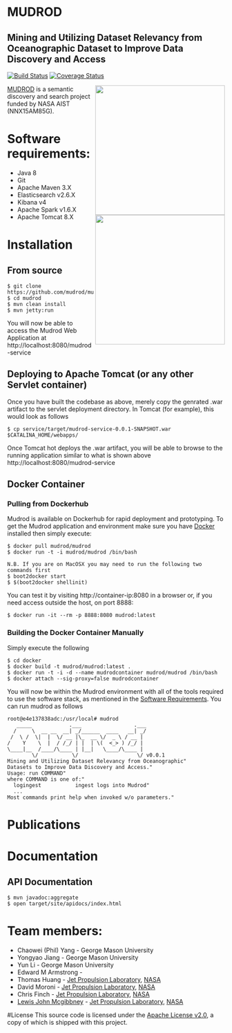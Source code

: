 # MUDROD
## Mining and Utilizing Dataset Relevancy from Oceanographic Dataset to Improve Data Discovery and Access

[![Build Status](https://travis-ci.org/mudrod/mudrod.svg?branch=master)](https://travis-ci.org/mudrod/mudrod)
[![Coverage Status](https://coveralls.io/repos/github/mudrod/mudrod/badge.svg?branch=master)](https://coveralls.io/github/mudrod/mudrod?branch=master)

<img src="http://geant4.slac.stanford.edu/Space06/NASAJPLlogo.jpg" align="right" width="300" />
<img src="https://upload.wikimedia.org/wikipedia/en/thumb/e/e3/GMU_logo.svg/400px-GMU_logo.svg.png" align="right" width="300" />

[MUDROD](https://esto.nasa.gov/forum/estf2015/presentations/Yang_S8P1_ESTF2015.pdf) 
is a semantic discovery and search project funded by NASA AIST (NNX15AM85G).

# Software requirements: 
 * Java 8
 * Git
 * Apache Maven 3.X
 * Elasticsearch v2.6.X
 * Kibana v4
 * Apache Spark v1.6.X
 * Apache Tomcat 8.X

# Installation

## From source
```
$ git clone https://github.com/mudrod/mudrod.git
$ cd mudrod
$ mvn clean install
$ mvn jetty:run
```
You will now be able to access the Mudrod Web Application at http://localhost:8080/mudrod-service

## Deploying to Apache Tomcat (or any other Servlet container)
Once you have built the codebase as above, merely copy the genrated .war artifact to the servlet deployment directory. In Tomcat (for example), this would look as follows
```
$ cp service/target/mudrod-service-0.0.1-SNAPSHOT.war $CATALINA_HOME/webapps/
```
Once Tomcat hot deploys the .war artifact, you will be able to browse to the running application similar to what is shown above http://localhost:8080/mudrod-service

## Docker Container

### Pulling from Dockerhub
Mudrod is available on Dockerhub for rapid deployment and prototyping.
To get the Mudrod application and environment make sure you have [Docker](https://www.docker.com/) installed then simply execute:
```
$ docker pull mudrod/mudrod
$ docker run -t -i mudrod/mudrod /bin/bash

N.B. If you are on MacOSX you may need to run the following two commands first
$ boot2docker start
$ $(boot2docker shellinit)
```
You can test it by visiting http://container-ip:8080 in a browser or, if you need access outside the host, on port 8888:
```
$ docker run -it --rm -p 8888:8080 mudrod:latest
```

### Building the Docker Container Manually
Simply execute the following
```
$ cd docker
$ docker build -t mudrod/mudrod:latest .
$ docker run -t -i -d --name mudrodcontainer mudrod/mudrod /bin/bash
$ docker attach --sig-proxy=false mudrodcontainer
```
You will now be within the Mudrod environment with all of the tools required to use the software stack, as mentioned in the [Software Requirements](https://github.com/mudrod/mudrod#software-requirements).
You can run mudrod as follows
```
root@e4e137838adc:/usr/local# mudrod
   _____            .___                 .___
  /     \  __ __  __| _/______  ____   __| _/
 /  \ /  \|  |  \/ __ |\_  __ \/  _ \ / __ | 
/    Y    \  |  / /_/ | |  | \(  <_> ) /_/ | 
\____|__  /____/\____ | |__|   \____/\____ | 
        \/           \/                   \/ v0.0.1
Mining and Utilizing Dataset Relevancy from Oceanographic"
Datasets to Improve Data Discovery and Access."
Usage: run COMMAND"
where COMMAND is one of:"
  logingest           ingest logs into Mudrod"
  ...
Most commands print help when invoked w/o parameters."
``` 

# Publications

# Documentation

## API Documentation

```
$ mvn javadoc:aggregate
$ open target/site/apidocs/index.html
```

# Team members:

 * Chaowei (Phil) Yang - George Mason University
 * Yongyao Jiang - George Mason University
 * Yun Li - George Mason University
 * Edward M Armstrong - 
 * Thomas Huang - [Jet Propulsion Laboratory](http://www.jpl.nasa.gov/), [NASA](http://www.nasa.gov)
 * David Moroni - [Jet Propulsion Laboratory](http://www.jpl.nasa.gov/), [NASA](http://www.nasa.gov)
 * Chris Finch - [Jet Propulsion Laboratory](http://www.jpl.nasa.gov/), [NASA](http://www.nasa.gov)
 * [Lewis John Mcgibbney](https://www.linkedin.com/in/lmcgibbney) - [Jet Propulsion Laboratory](http://www.jpl.nasa.gov/), [NASA](http://www.nasa.gov)

#License
This source code is licensed under the [Apache License v2.0](http://www.apache.org/licenses/LICENSE-2.0), a
copy of which is shipped with this project.

